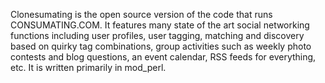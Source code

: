 Clonesumating is the open source version of the code that runs CONSUMATING.COM.   It features many state of the art social networking functions including user profiles, user tagging, matching and discovery based on quirky tag combinations, group activities such as weekly photo contests and blog questions, an event calendar, RSS feeds for everything, etc.   It is written primarily in mod\_perl.